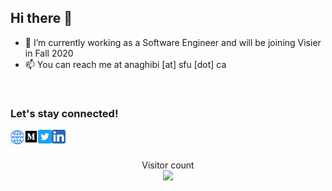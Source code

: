 ## Hi there 👋

- 🔭 I’m currently working as a Software Engineer and will be joining Visier in Fall 2020
- 📫 You can reach me at anaghibi [at] sfu [dot] ca

<br />

### Let's stay connected!
[<img align="left" alt="amir" width="22px" src="assets/website.png" />][website]
[<img align="left" alt="amir | Medium" width="22px" src="assets/medium.png" />][medium]
[<img align="left" alt="amir | Twitter" width="22px" src="assets/tweeter.png" />][twitter]
[<img align="left" alt="amir | LinkedIn" width="22px" src="assets/linkedin.png" />][linkedin]



<br />
<br />

<p align="center"> 
  Visitor count<br>
  <img src="https://profile-counter.glitch.me/amirnaghibi/count.svg" />
</p>


[website]: https://amir.business
[twitter]: https://twitter.com/_amirnaghibi
[linkedin]: https://www.linkedin.com/in/amir-naghibi/
[medium]: https://medium.com/@amirnaghibi
